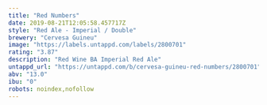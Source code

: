 ```yaml
---
title: "Red Numbers"
date: 2019-08-21T12:05:58.457717Z
style: "Red Ale - Imperial / Double"
brewery: "Cervesa Guineu"
image: "https://labels.untappd.com/labels/2800701"
rating: "3.87"
description: "Red Wine BA Imperial Red Ale"
untappd_url: "https://untappd.com/b/cervesa-guineu-red-numbers/2800701"
abv: "13.0"
ibu: "0"
robots: noindex,nofollow
---
```

